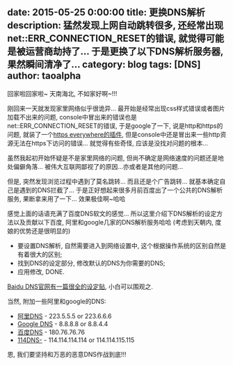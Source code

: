date: 2015-05-25 0:00:00
title: 更换DNS解析
description: 猛然发现上网自动跳转很多, 还经常出现net::ERR_CONNECTION_RESET的错误, 就觉得可能是被运营商劫持了... 于是更换了以下DNS解析服务器, 果然瞬间清净了...
category: blog
tags: [DNS]
author: taoalpha
---

回家啦回家啦~ 天南海北, 不如家好啊~!!!

刚回来一天就发现家里网络似乎很诡异... 最开始是经常出现css样式错误或者图片加载不出来的问题, console中冒出来的错误也是net::ERR_CONNECTION_RESET的错误, 于是google了一下, 说是http和https的问题, 就装了一个[https everywhere的插件](https://www.eff.org/https-everywhere), 但是console中还是冒出来一些http资源无法在https下访问的错误... 就觉得有些奇怪, 应该是没找对问题的根本... 

虽然我起初开始怀疑是不是家里网络的问题, 但尚不确定是网络速度的问题还是地处偏僻角落... 被伟大互联网鄙视了的原因...亦或者是其他的问题... 

但是, 突然发现浏览过程中遇到了莫名跳转... 而且还是个广告跳转... 就基本确定自己是遇到的DNS拦截了... 于是正好想起来很多月前百度出了一个公共的DNS解析服务, 果断拿来用了一下... 效果极佳啊~哈哈

感觉上面的话语充满了百度DNS软文的感觉... 所以这里介绍下DNS解析的设定方法以及贡献以下百度, 阿里和google几家的DNS解析服务哈哈 (考虑到天朝内, 度娘的优势还是很明显的)

- 要设置DNS解析, 自然需要进入到网络设置中, 这个根据操作系统的区别自然是有着很大的区别;
- 找到DNS的设定部分, 修改默认的DNS为你需要的DNS;
- 应用修改, DONE.

[Baidu DNS官网有一篇很全的设定贴](http://dudns.baidu.com/useDoc.html), 小白可以围观之.

当然, 附加一些阿里和google的DNS:

- [阿里DNS](http://www.alidns.com/) - 223.5.5.5 or 223.6.6.6
- [Google DNS](https://developers.google.com/speed/public-dns/) - 8.8.8.8 or 8.8.4.4 
- [百度DNS](http://dudns.baidu.com/) - 180.76.76.76
- [114DNS-](http://www.114dns.com/) - 114.114.114.114 or 114.114.115.115

恩, 我们要坚持和万恶的恶意DNS作战到底!!!

[TaoAlpha]:    http://zzgary.info "TaoAlpha"
